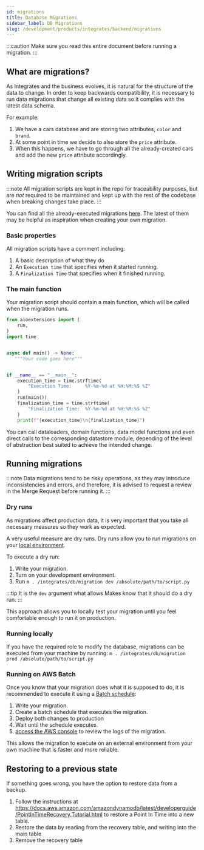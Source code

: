 ```yaml
---
id: migrations
title: Database Migrations
sidebar_label: DB Migrations
slug: /development/products/integrates/backend/migrations
---
```


:::caution
Make sure you read this entire document before running a migration.
:::

## What are migrations?

As Integrates and the business evolves,
it is natural for the structure of the data to change.
In order to keep backwards compatibility,
it is necessary to run data migrations that
change all existing data so it complies
with the latest data schema.

For example:

1. We have a cars database and are storing two attributes,
   `color` and `brand`.
1. At some point in time we decide to also store
   the `price` attribute.
1. When this happens, we have to go through all the already-created cars
   and add the new `price` attribute accordingly.

## Writing migration scripts

:::note
All migration scripts are kept in the repo for traceability purposes,
but are _not_ required to be maintained
and kept up with the rest of the codebase when breaking changes take place.
:::

You can find
all the already-executed migrations
[here](https://gitlab.com/fluidattacks/universe/-/tree/trunk/integrates/back/migrations).
The latest of them may be helpful
as inspiration when creating your own migration.

### Basic properties

All migration scripts have a comment including:

1. A basic description of what they do
1. An `Execution time` that specifies when it started running.
1. A `Finalization Time` that specifies when it finished running.

### The main function

Your migration script should contain a main function,
which will be called when the migration runs.

```py
from aioextensions import (
    run,
)
import time


async def main() -> None:
   """Your code goes here"""


if __name__ == "__main__":
    execution_time = time.strftime(
        "Execution Time:     %Y-%m-%d at %H:%M:%S %Z"
    )
    run(main())
    finalization_time = time.strftime(
        "Finalization Time:  %Y-%m-%d at %H:%M:%S %Z"
    )
    print(f"{execution_time}\n{finalization_time}")
```

You can call dataloaders,
domain functions,
data model functions
and even direct calls to the corresponding datastore module,
depending of the level of abstraction
best suited to achieve the intended change.

## Running migrations

:::note
Data migrations tend to be risky operations,
as they may introduce inconsistencies and errors,
and therefore,
it is advised to request a review in the Merge Request before running it.
:::

### Dry runs

As migrations affect production data,
it is very important that you take
all necessary measures
so they work as expected.

A very useful measure are dry runs.
Dry runs allow you to run migrations on
your [local environment](/development/products/integrates#development-environment).

To execute a dry run:

1. Write your migration.
1. Turn on your development environment.
1. Run `m . /integrates/db/migration dev /absolute/path/to/script.py`

:::tip
It is the `dev` argument what allows Makes know that it should do a dry run.
:::

This approach allows you to locally test your migration
until you feel comfortable enough to run it on production.

### Running locally

If you have the required role to modify the database,
migrations can be executed from your machine by running:
`m . /integrates/db/migration prod /absolute/path/to/script.py`

### Running on AWS Batch

Once you know that your migration
does what it is supposed to do,
it is recommended to execute it
using a
[Batch schedule](https://gitlab.com/fluidattacks/universe/-/blob/trunk/common/compute/schedule/data.nix):

1. Write your migration.
1. Create a batch schedule that executes the migration.
1. Deploy both changes to production
1. Wait until the schedule executes.
1. [access the AWS console](http://localhost:3001/development/stack/aws#access-web-console)
   to review the logs of the migration.

This allows the migration to execute on an external environment
from your own machine that is faster and more reliable.

## Restoring to a previous state

If something goes wrong,
you have the option to restore data from a backup.

1. Follow the instructions at https://docs.aws.amazon.com/amazondynamodb/latest/developerguide/PointInTimeRecovery.Tutorial.html
   to restore a Point In Time into a new table.
1. Restore the data by reading from the recovery table,
   and writing into the main table
1. Remove the recovery table

